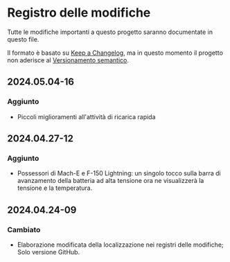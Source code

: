 # Registro delle modifiche

Tutte le modifiche importanti a questo progetto saranno documentate in questo file.

Il formato è basato su [Keep a Changelog](https://keepachangelog.com/en/1.0.0/), ma in questo momento il progetto non aderisce al [Versionamento semantico](https://semver.org/spec/v2.0.0.html).

## 2024.05.04-16
### Aggiunto
- Piccoli miglioramenti all'attività di ricarica rapida

## 2024.04.27-12
### Aggiunto
- Possessori di Mach-E e F-150 Lightning: un singolo tocco sulla barra di avanzamento della batteria ad alta tensione ora ne visualizzerà la tensione e la temperatura.

## 2024.04.24-09
### Cambiato
- Elaborazione modificata della localizzazione nei registri delle modifiche; Solo versione GitHub.

